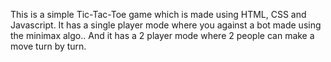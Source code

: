 This is a simple Tic-Tac-Toe game which is made using HTML, CSS and Javascript. 
It has a single player mode where you against a bot made using the minimax algo.. And it has a 2 player mode where 2 people can make a move turn by turn.
